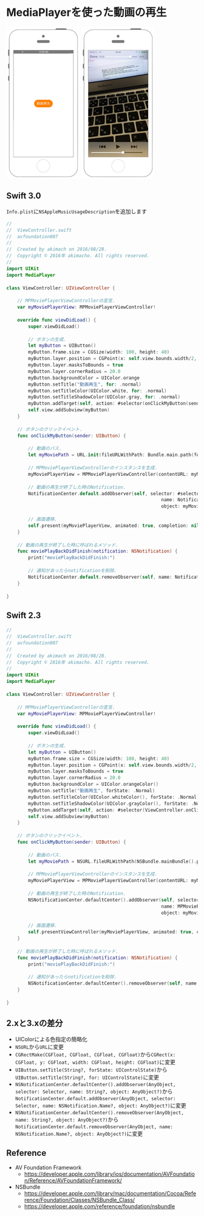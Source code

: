 # MediaPlayerを使った動画の再生

![Preview coremotion001](./img/AVFoundation007.png) ![Preview coremotion001](./img/AVFoundation007_2.png)

## Swift 3.0

`Info.plist`に`NSAppleMusicUsageDescription`を追加します

```swift
//
//  ViewController.swift
//  avfoundation007
//
//  Created by akimach on 2016/08/28.
//  Copyright © 2016年 akimacho. All rights reserved.
//
import UIKit
import MediaPlayer

class ViewController: UIViewController {
    
    // MPMoviePlayerViewControllerの宣言.
    var myMoviePlayerView: MPMoviePlayerViewController!
    
    override func viewDidLoad() {
        super.viewDidLoad()
        
        // ボタンの生成.
        let myButton = UIButton()
        myButton.frame.size = CGSize(width: 100, height: 40)
        myButton.layer.position = CGPoint(x: self.view.bounds.width/2, y: self.view.bounds.height/2)
        myButton.layer.masksToBounds = true
        myButton.layer.cornerRadius = 20.0
        myButton.backgroundColor = UIColor.orange
        myButton.setTitle("動画再生", for: .normal)
        myButton.setTitleColor(UIColor.white, for: .normal)
        myButton.setTitleShadowColor(UIColor.gray, for: .normal)
        myButton.addTarget(self, action: #selector(onClickMyButton(sender:)), for: .touchUpInside)
        self.view.addSubview(myButton)
    }
    
    // ボタンのクリックイベント.
    func onClickMyButton(sender: UIButton) {
        
        // 動画のパス.
        let myMoviePath = URL.init(fileURLWithPath: Bundle.main.path(forResource: "test", ofType: "mov")!)
        
        // MPMoviePlayerViewControllerのインスタンスを生成.
        myMoviePlayerView = MPMoviePlayerViewController(contentURL: myMoviePath)
        
        // 動画の再生が終了した時のNotification.
        NotificationCenter.default.addObserver(self, selector: #selector(moviePlayBackDidFinish(notification:)),
                                                         name: Notification.Name.MPMoviePlayerPlaybackDidFinish,
                                                         object: myMoviePlayerView.moviePlayer)
        
        // 画面遷移.
        self.present(myMoviePlayerView, animated: true, completion: nil)
    }
    
    // 動画の再生が終了した時に呼ばれるメソッド.
    func moviePlayBackDidFinish(notification: NSNotification) {
        print("moviePlayBackDidFinish:")
        
        // 通知があったらnotificationを削除.
        NotificationCenter.default.removeObserver(self, name: Notification.Name.MPMoviePlayerPlaybackDidFinish, object: nil)
    }
    
}
```

## Swift 2.3

```swift
//
//  ViewController.swift
//  avfoundation007
//
//  Created by akimach on 2016/08/28.
//  Copyright © 2016年 akimacho. All rights reserved.
//
import UIKit
import MediaPlayer

class ViewController: UIViewController {
    
    // MPMoviePlayerViewControllerの宣言.
    var myMoviePlayerView: MPMoviePlayerViewController!
    
    override func viewDidLoad() {
        super.viewDidLoad()
        
        // ボタンの生成.
        let myButton = UIButton()
        myButton.frame.size = CGSize(width: 100, height: 40)
        myButton.layer.position = CGPoint(x: self.view.bounds.width/2, y: self.view.bounds.height/2)
        myButton.layer.masksToBounds = true
        myButton.layer.cornerRadius = 20.0
        myButton.backgroundColor = UIColor.orangeColor()
        myButton.setTitle("動画再生", forState: .Normal)
        myButton.setTitleColor(UIColor.whiteColor(), forState: .Normal)
        myButton.setTitleShadowColor(UIColor.grayColor(), forState: .Normal)
        myButton.addTarget(self, action: #selector(ViewController.onClickMyButton(_:)), forControlEvents: .TouchUpInside)
        self.view.addSubview(myButton)
    }
    
    // ボタンのクリックイベント.
    func onClickMyButton(sender: UIButton) {
        
        // 動画のパス.
        let myMoviePath = NSURL.fileURLWithPath(NSBundle.mainBundle().pathForResource("test", ofType: "mov")!)
        
        // MPMoviePlayerViewControllerのインスタンスを生成.
        myMoviePlayerView = MPMoviePlayerViewController(contentURL: myMoviePath)
        
        // 動画の再生が終了した時のNotification.
        NSNotificationCenter.defaultCenter().addObserver(self, selector: #selector(ViewController.moviePlayBackDidFinish(_:)),
                                                         name: MPMoviePlayerPlaybackDidFinishNotification,
                                                         object: myMoviePlayerView.moviePlayer)
        
        // 画面遷移.
        self.presentViewController(myMoviePlayerView, animated: true, completion: nil)
    }
    
    // 動画の再生が終了した時に呼ばれるメソッド.
    func moviePlayBackDidFinish(notification: NSNotification) {
        print("moviePlayBackDidFinish:")
        
        // 通知があったらnotificationを削除.
        NSNotificationCenter.defaultCenter().removeObserver(self, name: MPMoviePlayerPlaybackDidFinishNotification, object: nil)
    }
    
}
```

## 2.xと3.xの差分

* UIColorによる色指定の簡略化
* `NSURL`から`URL`に変更
* `CGRectMake(CGFloat, CGFloat, CGFloat, CGFloat)`から`CGRect(x: CGFloat, y: CGFloat, width: CGFloat, height: CGFloat)`に変更 
* `UIButton.setTitle(String?, forState: UIControlState)`から`UIButton.setTitle(String?, for: UIControlState)`に変更
* `NSNotificationCenter.defaultCenter().addObserver(AnyObject, selector: Selector, name: String?, object: AnyObject?)`から`NotificationCenter.default.addObserver(AnyObject, selector: Selector, name: NSNotification.Name?, object: AnyObject?)`に変更
* `NSNotificationCenter.defaultCenter().removeObserver(AnyObject, name: String?, object: AnyObject?)`から`NotificationCenter.default.removeObserver(AnyObject, name: NSNotification.Name?, object: AnyObject?)`に変更

## Reference

* AV Foundation Framework
    * https://developer.apple.com/library/ios/documentation/AVFoundation/Reference/AVFoundationFramework/
* NSBundle
    * https://developer.apple.com/library/mac/documentation/Cocoa/Reference/Foundation/Classes/NSBundle_Class/
    * https://developer.apple.com/reference/foundation/nsbundle

